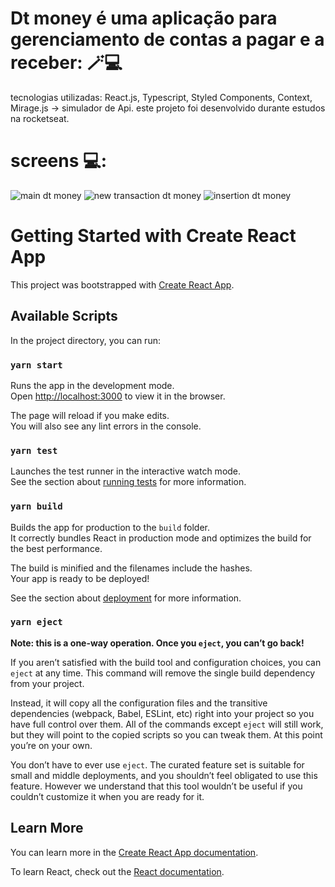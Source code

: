 # Dt money é  uma aplicação para gerenciamento de contas a pagar e a receber: 🪄💻
tecnologias utilizadas: React.js, Typescript, Styled Components, Context, Mirage.js -> simulador de Api.
este projeto foi desenvolvido durante estudos na rocketseat.

# screens 💻:

![main dt money](https://user-images.githubusercontent.com/63679873/212673775-c2bfc965-f78d-4ece-8270-00405166b4aa.png)
![new transaction dt money](https://user-images.githubusercontent.com/63679873/212673796-2e8dc615-51b0-4b18-9c8e-4fa9219816be.png)
![insertion dt money](https://user-images.githubusercontent.com/63679873/212673808-32786534-ab0b-4f66-bb33-f331661d7ee4.png)


# Getting Started with Create React App

This project was bootstrapped with [Create React App](https://github.com/facebook/create-react-app).

## Available Scripts

In the project directory, you can run:

### `yarn start`

Runs the app in the development mode.\
Open [http://localhost:3000](http://localhost:3000) to view it in the browser.

The page will reload if you make edits.\
You will also see any lint errors in the console.

### `yarn test`

Launches the test runner in the interactive watch mode.\
See the section about [running tests](https://facebook.github.io/create-react-app/docs/running-tests) for more information.

### `yarn build`

Builds the app for production to the `build` folder.\
It correctly bundles React in production mode and optimizes the build for the best performance.

The build is minified and the filenames include the hashes.\
Your app is ready to be deployed!

See the section about [deployment](https://facebook.github.io/create-react-app/docs/deployment) for more information.

### `yarn eject`

**Note: this is a one-way operation. Once you `eject`, you can’t go back!**

If you aren’t satisfied with the build tool and configuration choices, you can `eject` at any time. This command will remove the single build dependency from your project.

Instead, it will copy all the configuration files and the transitive dependencies (webpack, Babel, ESLint, etc) right into your project so you have full control over them. All of the commands except `eject` will still work, but they will point to the copied scripts so you can tweak them. At this point you’re on your own.

You don’t have to ever use `eject`. The curated feature set is suitable for small and middle deployments, and you shouldn’t feel obligated to use this feature. However we understand that this tool wouldn’t be useful if you couldn’t customize it when you are ready for it.

## Learn More

You can learn more in the [Create React App documentation](https://facebook.github.io/create-react-app/docs/getting-started).

To learn React, check out the [React documentation](https://reactjs.org/).
